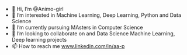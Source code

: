 - 👋 Hi, I’m @Animo-girl
- 👀 I’m interested in Machine Learning, Deep Learning, Python and Data Science
- 🌱 I’m currently pursuing MAsters in Computer Science
- 💞️ I’m looking to collaborate on and Data Science Machine Learning, Deep learning projects
- 📫 How to reach me www.linkedin.com/in/aa-p

<!---
Animo-girl/Animo-girl is a ✨ special ✨ repository because its `README.md` (this file) appears on your GitHub profile.
You can click the Preview link to take a look at your changes.
--->
